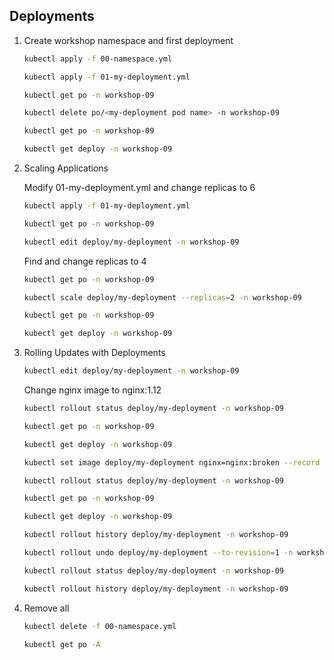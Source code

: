 ## Deployments
1. Create workshop namespace and first deployment

   ```bash
   kubectl apply -f 00-namespace.yml
   ```
   ```bash
   kubectl apply -f 01-my-deployment.yml
   ```
   ```bash
   kubectl get po -n workshop-09
   ```
   ```bash
   kubectl delete po/<my-deployment pod name> -n workshop-09 
   ```
   ```bash
   kubectl get po -n workshop-09
   ```  
   ```bash
   kubectl get deploy -n workshop-09
   ```   
   
2. Scaling Applications

   Modify 01-my-deployment.yml and change replicas to 6

   ```bash
   kubectl apply -f 01-my-deployment.yml
   ```
   ```bash
   kubectl get po -n workshop-09
   ```
   ```bash
   kubectl edit deploy/my-deployment -n workshop-09
   ```
   Find and change replicas to 4
   ```bash
   kubectl get po -n workshop-09
   ```
   ```bash
   kubectl scale deploy/my-deployment --replicas=2 -n workshop-09
   ```
   ```bash
   kubectl get po -n workshop-09
   ```
   ```bash
   kubectl get deploy -n workshop-09
   ```  
   
3. Rolling Updates with Deployments

   ```bash
   kubectl edit deploy/my-deployment -n workshop-09
   ```
   Change nginx image to nginx:1.12
   ```bash
   kubectl rollout status deploy/my-deployment -n workshop-09
   ```
   ```bash
   kubectl get po -n workshop-09
   ```
   ```bash
   kubectl get deploy -n workshop-09
   ```     
   ```bash
   kubectl set image deploy/my-deployment nginx=nginx:broken --record -n workshop-09
   ```
   ```bash
   kubectl rollout status deploy/my-deployment -n workshop-09
   ```
   ```bash
   kubectl get po -n workshop-09
   ```     
   ```bash
   kubectl get deploy -n workshop-09
   ```             
   ```bash
   kubectl rollout history deploy/my-deployment -n workshop-09
   ```
   ```bash
   kubectl rollout undo deploy/my-deployment --to-revision=1 -n workshop-09
   ```   
   ```bash
   kubectl rollout status deploy/my-deployment -n workshop-09
   ```
   ```bash
   kubectl rollout history deploy/my-deployment -n workshop-09
   ```   

4. Remove all

   ```bash
   kubectl delete -f 00-namespace.yml
   ```
   ```bash
   kubectl get po -A
   ```